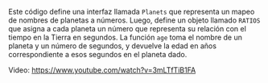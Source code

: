 Este código define una interfaz llamada `Planets` que representa un mapeo de nombres de planetas a números. Luego, define un objeto llamado `RATIOS` que asigna a cada planeta un número que representa su relación con el tiempo en la Tierra en segundos. La función `age` toma el nombre de un planeta y un número de segundos, y devuelve la edad en años correspondiente a esos segundos en el planeta dado.


Video: https://www.youtube.com/watch?v=3mLTfTiB1FA